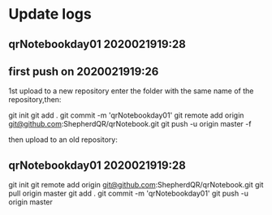 <!--
 * @Author: Shepherd Qirong
 * @Date: 2020-02-19 16:43:31
 * @Github: https://github.com/ShepherdQR
 * @LastEditors: Shepherd Qirong
 * @LastEditTime: 2021-08-19 20:01:05
 * @Copyright (c) 2019--20xx Shepherd Qirong. All rights reserved.
 -->

# Update logs




## qrNotebookday01 2020021919:28

## first push on 2020021919:26

1st upload to a new repository
enter the folder with the same name of the repository,then:

git init
git add .
git commit -m 'qrNotebookday01'
git remote add origin git@github.com:ShepherdQR/qrNotebook.git
git push -u origin master -f

then upload to an old repository:

## qrNotebookday01 2020021919:28
git init
git remote add origin git@github.com:ShepherdQR/qrNotebook.git
git pull origin master
git add .
git commit -m 'qrNotebookday01'
git push -u origin master
